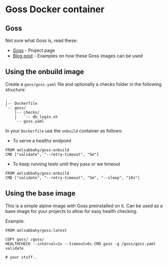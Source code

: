 # Goss Docker container

## Goss
Not sure what Goss is, read these:

* [Goss](https://github.com/aelsabbahy/goss) - Project page
* [Blog post](https://medium.com/p/fa8debbe676c) - Examples on how these Goss images can be used

## Using the onbuild image

Create a `goss/goss.yaml` file and optionally a checks folder in the following structure:
```
.
|-- Dockerfile
`-- goss/
    |-- checks/
    |   `-- db_login.sh
    `-- goss.yaml
```

In your `Dockerfile` use the `onbuild` container as follows:
* To serve a healthz endpoint
```
FROM aelsabbahy/goss:onbuild
CMD ["validate", "--retry-timeout", "5m"]
```

* To keep running tests until they pass or we timeout
```
FROM aelsabbahy/goss:onbuild
CMD ["validate", "--retry-timeout", "5m", "--sleep", "10s"]
```

## Using the base image

This is a simple alpine image with Goss preinstalled on it. Can be used as a base image for your projects to allow for easy health checking.

Example:
```
FROM aelsabbahy/goss:latest

COPY goss/ /goss/
HEALTHCHECK --interval=1s --timeout=6s CMD goss -g /goss/goss.yaml validate

# your stuff..
```
